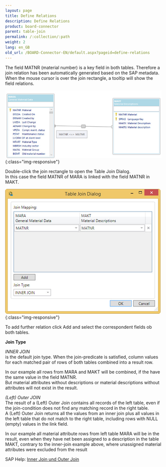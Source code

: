 ```yaml
---
layout: page
title: Define Relations
description: Define Relations
product: board-connector
parent: table-join
permalink: /:collection/:path
weight: 2
lang: en_GB
old_url: /BOARD-Connector-EN/default.aspx?pageid=define-relations
---
```


The field MATNR (material number) is a key field in both tables. Therefore a join relation has been automatically generated based on the SAP metadata.<br>
When the mouse cursor is over the join rectangle, a tooltip will show the field relations.

![tj-2-tables-where](/img/content/tj-2-tables-where.jpg){:class="img-responsive"}

Double-click the join rectangle to open the Table Join Dialog. <br>
In this case the field MATNR of MARA is linked with the field MATNR in MAKT.

![tj-relation](/img/content/tj-relation.jpg){:class="img-responsive"}

To add further relation click Add and select the correspondent fields ob both tables. 

**Join Type**

*INNER JOIN*<br>
is the default join type.
When the join-predicate is satisfied, column values for each matched pair of rows of both tables combined into a result row.

In our example all rows from MARA and MAKT will be combined, if the have the same value in the field MATNR. <br> 
But material attributes without descriptions or material descriptions without attributes will not exist in the result. 

*(Left) Outer JOIN*<br>
The result of a (Left) Outer Join contains all records of the left table, even if the join-condition does not find any matching record in the right table.<br>
A (Left) Outer Join returns all the values from an inner join plus all values in the left table that do not match to the right table, including rows with NULL (empty) values in the link field.

In our example all material attribute rows from left table MARA will be in the result, even when they have net been assigned to a description in the table MAKT,
contrary to the inner-join example above, where unassigned material attributes were excluded from the result
 

SAP Help: [Inner Join und Outer Join]()

